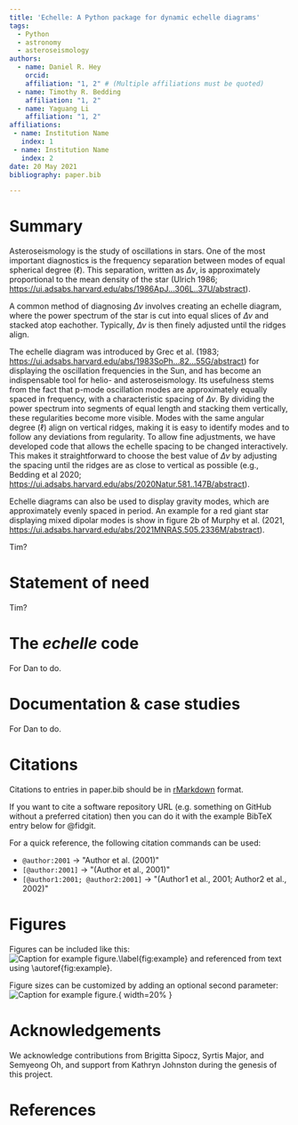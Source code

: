 ```yaml
---
title: 'Echelle: A Python package for dynamic echelle diagrams'
tags:
  - Python
  - astronomy
  - asteroseismology
authors:
  - name: Daniel R. Hey
    orcid: 
    affiliation: "1, 2" # (Multiple affiliations must be quoted)
  - name: Timothy R. Bedding
    affiliation: "1, 2"
  - name: Yaguang Li
    affiliation: "1, 2"
affiliations:
 - name: Institution Name
   index: 1
 - name: Institution Name
   index: 2
date: 20 May 2021
bibliography: paper.bib

---
```


# Summary

Asteroseismology is the study of oscillations in stars. One of the most important diagnostics is the frequency separation between modes of equal spherical degree ($\ell$). This separation, written as $\Delta\nu$, is approximately proportional to the mean density of the star (Ulrich 1986; https://ui.adsabs.harvard.edu/abs/1986ApJ...306L..37U/abstract).

A common method of diagnosing $\Delta\nu$ involves creating an echelle diagram, where the power spectrum of the star is cut into equal slices of $\Delta\nu$ and 
stacked atop eachother. Typically, $\Delta\nu$ is then finely adjusted until the ridges align.

The echelle diagram was introduced by Grec et al. (1983; https://ui.adsabs.harvard.edu/abs/1983SoPh...82...55G/abstract) for displaying the oscillation frequencies in the Sun, and has become an indispensable tool for helio- and asteroseismology. Its usefulness stems from the fact that p-mode oscillation modes are approximately equally spaced in frequency, with a characteristic spacing of $\Delta\nu$. By dividing the power spectrum into segments of equal length and stacking them vertically, these regularities become more visible. Modes with the same angular degree ($\ell$) align on vertical ridges, making it is easy to identify modes and to follow any deviations from regularity.  To allow fine adjustments, we have developed code that allows the echelle spacing to be changed interactively. This makes it straightforward to choose the best value of $\Delta\nu$ by adjusting the spacing until the ridges are as close to vertical as possible (e.g., Bedding et al 2020; https://ui.adsabs.harvard.edu/abs/2020Natur.581..147B/abstract).

Echelle diagrams can also be used to display gravity modes, which are approximately evenly spaced in period. An example for a red giant star displaying mixed dipolar modes is show in figure 2b of Murphy et al. (2021, https://ui.adsabs.harvard.edu/abs/2021MNRAS.505.2336M/abstract).

Tim?

# Statement of need

Tim?

# The _echelle_ code

For Dan to do.

# Documentation & case studies

For Dan to do.

# Citations

Citations to entries in paper.bib should be in
[rMarkdown](http://rmarkdown.rstudio.com/authoring_bibliographies_and_citations.html)
format.

If you want to cite a software repository URL (e.g. something on GitHub without a preferred
citation) then you can do it with the example BibTeX entry below for @fidgit.

For a quick reference, the following citation commands can be used:
- `@author:2001`  ->  "Author et al. (2001)"
- `[@author:2001]` -> "(Author et al., 2001)"
- `[@author1:2001; @author2:2001]` -> "(Author1 et al., 2001; Author2 et al., 2002)"

# Figures

Figures can be included like this:
![Caption for example figure.\label{fig:example}](figure.png)
and referenced from text using \autoref{fig:example}.

Figure sizes can be customized by adding an optional second parameter:
![Caption for example figure.](figure.png){ width=20% }

# Acknowledgements

We acknowledge contributions from Brigitta Sipocz, Syrtis Major, and Semyeong
Oh, and support from Kathryn Johnston during the genesis of this project.

# References